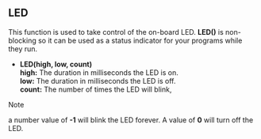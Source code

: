 ## LED

This function is used to take control of the on-board LED. **LED()** is non-blocking so it can be used as a status indicator for your programs while they run. 

- **LED(high, low, count)**<br>
  **high:** The duration in milliseconds the LED is on.<br>
**low:** The duration in milliseconds the LED is off.<br>
**count:** The number of times the LED will blink, 


> [!NOTE] 
> a number value of **-1** will blink the LED forever. A value of **0** will turn off the LED.
